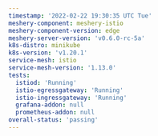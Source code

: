 ```yaml
---
timestamp: '2022-02-22 19:30:35 UTC Tue'
meshery-component: meshery-istio
meshery-component-version: edge
meshery-server-version: 'v0.6.0-rc-5a'
k8s-distro: minikube
k8s-version: 'v1.20.1'
service-mesh: istio
service-mesh-version: '1.13.0'
tests:
  istiod: 'Running'
  istio-egressgateway: 'Running'
  istio-ingressgateway: 'Running'
  grafana-addon: null
  prometheus-addon: null
overall-status: 'passing'
---
```

